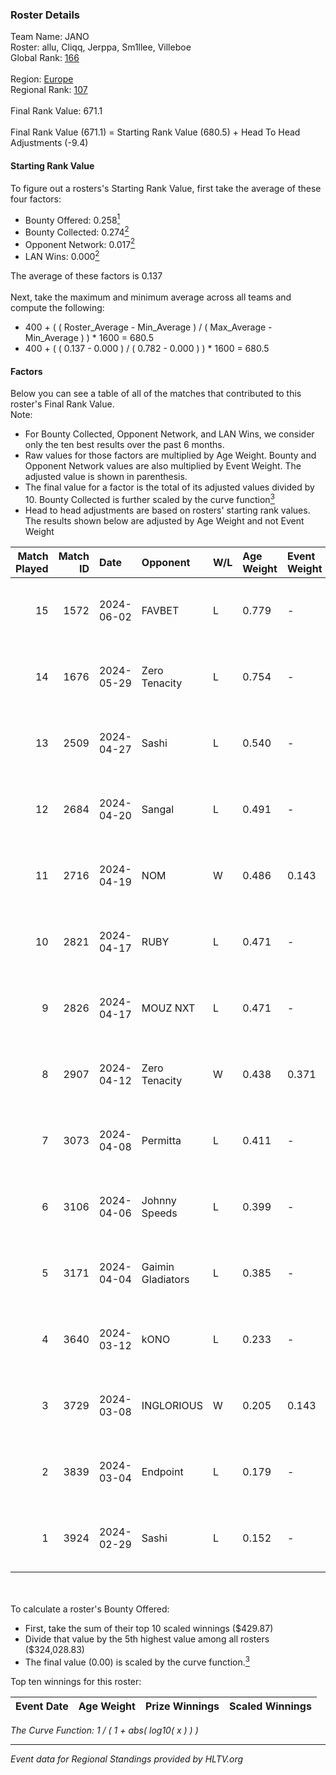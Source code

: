 ### Roster Details<br />
Team Name: JANO<br />
Roster: allu, Cliqq, Jerppa, Sm1llee, Villeboe<br />
Global Rank: [166](../standings_global.md)<br />
<br />
Region: [Europe]( ../standings_europe.md)<br />
Regional Rank: [107]( ../standings_europe.md)<br />
<br />
Final Rank Value:  671.1<br />
<br />
Final Rank Value (671.1) = Starting Rank Value (680.5) + Head To Head Adjustments (-9.4)<br />

#### Starting Rank Value<br />
To figure out a rosters's Starting Rank Value, first take the average of these four factors:<br />
- Bounty Offered: 0.258[<sup>1</sup>](#table2)
- Bounty Collected: 0.274[<sup>2</sup>](#table1)
- Opponent Network: 0.017[<sup>2</sup>](#table1)
- LAN Wins: 0.000[<sup>2</sup>](#table1)

The average of these factors is 0.137<br />
<br />
Next, take the maximum and minimum average across all teams and compute the following:<br />
- 400 + ( ( Roster_Average - Min_Average ) / ( Max_Average - Min_Average ) ) * 1600 = 680.5
- 400 + ( ( 0.137 - 0.000 ) / ( 0.782 - 0.000 ) ) * 1600 = 680.5


#### Factors<br />
Below you can see a table of all of the matches that contributed to this roster's Final Rank Value.<br />
Note:<br />

- For Bounty Collected, Opponent Network, and LAN Wins, we consider only the ten best results over the past 6 months.
- Raw values for those factors are multiplied by Age Weight. Bounty and Opponent Network values are also multiplied by Event Weight. The adjusted value is shown in parenthesis.
- The final value for a factor is the total of its adjusted values divided by 10. Bounty Collected is further scaled by the curve function[<sup>3</sup>](#curveFunction)
- Head to head adjustments are based on rosters' starting rank values. The results shown below are adjusted by Age Weight and not Event Weight
<span id="table1"></span><br />


| Match Played | Match ID | Date       | Opponent          | W/L | Age Weight | Event Weight | Bounty Collected | Opponent Network | LAN Wins  | H2H Adj. | Roster                                 |
| -: | -: | :- | :- | :- | :- | :- | :- | :- | :- | -: | :- |
|           15 |     1572 | 2024-06-02 | FAVBET            | L   | 0.779      | -            | -                | -                | -         |    -8.63 | allu, Cliqq, Jerppa, Sm1llee, Villeboe |
|           14 |     1676 | 2024-05-29 | Zero Tenacity     | L   | 0.754      | -            | -                | -                | -         |    -1.93 | allu, Cliqq, Jerppa, Sm1llee, Villeboe |
|           13 |     2509 | 2024-04-27 | Sashi             | L   | 0.540      | -            | -                | -                | -         |    -1.03 | allu, doto, Jerppa, juho, Sm1llee      |
|           12 |     2684 | 2024-04-20 | Sangal            | L   | 0.491      | -            | -                | -                | -         |    -1.14 | allu, doto, Jerppa, juho, Sm1llee      |
|           11 |     2716 | 2024-04-19 | NOM               | W   | 0.486      | 0.143        | 0.000 (0.000)    | 0.110 (0.008)    | 0 (0.000) |     5.02 | allu, doto, Jerppa, juho, Sm1llee      |
|           10 |     2821 | 2024-04-17 | RUBY              | L   | 0.471      | -            | -                | -                | -         |    -3.01 | allu, doto, Jerppa, juho, Sm1llee      |
|            9 |     2826 | 2024-04-17 | MOUZ NXT          | L   | 0.471      | -            | -                | -                | -         |    -1.73 | allu, doto, Jerppa, juho, Sm1llee      |
|            8 |     2907 | 2024-04-12 | Zero Tenacity     | W   | 0.438      | 0.371        | 0.137 (0.022)    | 1.000 (0.162)    | 0 (0.000) |    12.38 | allu, doto, Jerppa, juho, Sm1llee      |
|            7 |     3073 | 2024-04-08 | Permitta          | L   | 0.411      | -            | -                | -                | -         |    -2.28 | allu, doto, Jerppa, juho, Sm1llee      |
|            6 |     3106 | 2024-04-06 | Johnny Speeds     | L   | 0.399      | -            | -                | -                | -         |    -0.38 | allu, doto, Jerppa, juho, Sm1llee      |
|            5 |     3171 | 2024-04-04 | Gaimin Gladiators | L   | 0.385      | -            | -                | -                | -         |    -1.70 | allu, doto, Jerppa, juho, Sm1llee      |
|            4 |     3640 | 2024-03-12 | kONO              | L   | 0.233      | -            | -                | -                | -         |    -2.44 | allu, doto, Jelo, Jerppa, Sm1llee      |
|            3 |     3729 | 2024-03-08 | INGLORIOUS        | W   | 0.205      | 0.143        | 0.000 (0.000)    | 0.016 (0.000)    | 0 (0.000) |     2.09 | allu, doto, Jelo, Jerppa, Sm1llee      |
|            2 |     3839 | 2024-03-04 | Endpoint          | L   | 0.179      | -            | -                | -                | -         |    -4.26 | allu, doto, Jelo, Jerppa, Sm1llee      |
|            1 |     3924 | 2024-02-29 | Sashi             | L   | 0.152      | -            | -                | -                | -         |    -0.32 | allu, doto, Jelo, Jerppa, Sm1llee      |

<br />
<span id="table2"></span><br />
To calculate a roster's Bounty Offered:<br />

- First, take the sum of their top 10 scaled winnings ($429.87)
- Divide that value by the 5th highest value among all rosters ($324,028.83)
- The final value (0.00) is scaled by the curve function.[<sup>3</sup>](#curveFunction)

Top ten winnings for this roster:<br />

| Event Date | Age Weight | Prize Winnings | Scaled Winnings |
| :- | -: | :- | :- |


<span id="curveFunction"></span>_The Curve Function: 1 / ( 1 + abs( log10( x ) ) )_<br />

---
_Event data for Regional Standings provided by HLTV.org_<br />
